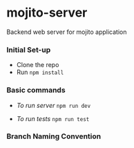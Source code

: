 # mojito-server
Backend web server for mojito application


### Initial Set-up

- Clone the repo
- Run `npm install`

### Basic commands

- _To run server_
  `npm run dev`

- _To run tests_
  `npm run test`

### Branch Naming Convention
